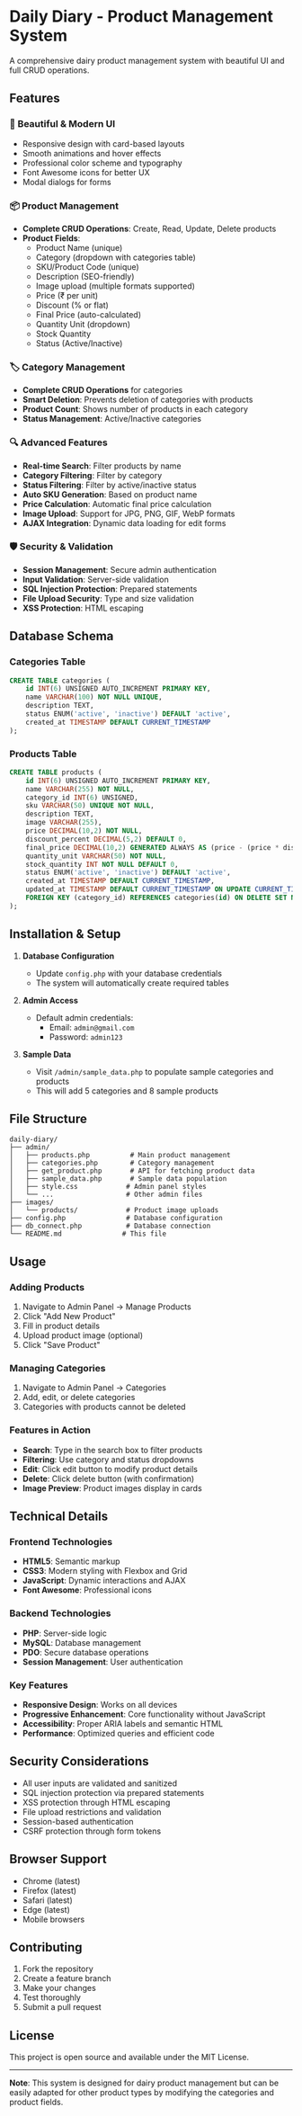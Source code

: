 # Daily Diary - Product Management System

A comprehensive dairy product management system with beautiful UI and full CRUD operations.

## Features

### 🎨 Beautiful & Modern UI
- Responsive design with card-based layouts
- Smooth animations and hover effects
- Professional color scheme and typography
- Font Awesome icons for better UX
- Modal dialogs for forms

### 📦 Product Management
- **Complete CRUD Operations**: Create, Read, Update, Delete products
- **Product Fields**:
  - Product Name (unique)
  - Category (dropdown with categories table)
  - SKU/Product Code (unique)
  - Description (SEO-friendly)
  - Image upload (multiple formats supported)
  - Price (₹ per unit)
  - Discount (% or flat)
  - Final Price (auto-calculated)
  - Quantity Unit (dropdown)
  - Stock Quantity
  - Status (Active/Inactive)

### 🏷️ Category Management
- **Complete CRUD Operations** for categories
- **Smart Deletion**: Prevents deletion of categories with products
- **Product Count**: Shows number of products in each category
- **Status Management**: Active/Inactive categories

### 🔍 Advanced Features
- **Real-time Search**: Filter products by name
- **Category Filtering**: Filter by category
- **Status Filtering**: Filter by active/inactive status
- **Auto SKU Generation**: Based on product name
- **Price Calculation**: Automatic final price calculation
- **Image Upload**: Support for JPG, PNG, GIF, WebP formats
- **AJAX Integration**: Dynamic data loading for edit forms

### 🛡️ Security & Validation
- **Session Management**: Secure admin authentication
- **Input Validation**: Server-side validation
- **SQL Injection Protection**: Prepared statements
- **File Upload Security**: Type and size validation
- **XSS Protection**: HTML escaping

## Database Schema

### Categories Table
```sql
CREATE TABLE categories (
    id INT(6) UNSIGNED AUTO_INCREMENT PRIMARY KEY,
    name VARCHAR(100) NOT NULL UNIQUE,
    description TEXT,
    status ENUM('active', 'inactive') DEFAULT 'active',
    created_at TIMESTAMP DEFAULT CURRENT_TIMESTAMP
);
```

### Products Table
```sql
CREATE TABLE products (
    id INT(6) UNSIGNED AUTO_INCREMENT PRIMARY KEY,
    name VARCHAR(255) NOT NULL,
    category_id INT(6) UNSIGNED,
    sku VARCHAR(50) UNIQUE NOT NULL,
    description TEXT,
    image VARCHAR(255),
    price DECIMAL(10,2) NOT NULL,
    discount_percent DECIMAL(5,2) DEFAULT 0,
    final_price DECIMAL(10,2) GENERATED ALWAYS AS (price - (price * discount_percent / 100)) STORED,
    quantity_unit VARCHAR(50) NOT NULL,
    stock_quantity INT NOT NULL DEFAULT 0,
    status ENUM('active', 'inactive') DEFAULT 'active',
    created_at TIMESTAMP DEFAULT CURRENT_TIMESTAMP,
    updated_at TIMESTAMP DEFAULT CURRENT_TIMESTAMP ON UPDATE CURRENT_TIMESTAMP,
    FOREIGN KEY (category_id) REFERENCES categories(id) ON DELETE SET NULL
);
```

## Installation & Setup

1. **Database Configuration**
   - Update `config.php` with your database credentials
   - The system will automatically create required tables

2. **Admin Access**
   - Default admin credentials:
     - Email: `admin@gmail.com`
     - Password: `admin123`

3. **Sample Data**
   - Visit `/admin/sample_data.php` to populate sample categories and products
   - This will add 5 categories and 8 sample products

## File Structure

```
daily-diary/
├── admin/
│   ├── products.php          # Main product management
│   ├── categories.php        # Category management
│   ├── get_product.php       # API for fetching product data
│   ├── sample_data.php       # Sample data population
│   ├── style.css            # Admin panel styles
│   └── ...                  # Other admin files
├── images/
│   └── products/            # Product image uploads
├── config.php               # Database configuration
├── db_connect.php           # Database connection
└── README.md               # This file
```

## Usage

### Adding Products
1. Navigate to Admin Panel → Manage Products
2. Click "Add New Product"
3. Fill in product details
4. Upload product image (optional)
5. Click "Save Product"

### Managing Categories
1. Navigate to Admin Panel → Categories
2. Add, edit, or delete categories
3. Categories with products cannot be deleted

### Features in Action
- **Search**: Type in the search box to filter products
- **Filtering**: Use category and status dropdowns
- **Edit**: Click edit button to modify product details
- **Delete**: Click delete button (with confirmation)
- **Image Preview**: Product images display in cards

## Technical Details

### Frontend Technologies
- **HTML5**: Semantic markup
- **CSS3**: Modern styling with Flexbox and Grid
- **JavaScript**: Dynamic interactions and AJAX
- **Font Awesome**: Professional icons

### Backend Technologies
- **PHP**: Server-side logic
- **MySQL**: Database management
- **PDO**: Secure database operations
- **Session Management**: User authentication

### Key Features
- **Responsive Design**: Works on all devices
- **Progressive Enhancement**: Core functionality without JavaScript
- **Accessibility**: Proper ARIA labels and semantic HTML
- **Performance**: Optimized queries and efficient code

## Security Considerations

- All user inputs are validated and sanitized
- SQL injection protection via prepared statements
- XSS protection through HTML escaping
- File upload restrictions and validation
- Session-based authentication
- CSRF protection through form tokens

## Browser Support

- Chrome (latest)
- Firefox (latest)
- Safari (latest)
- Edge (latest)
- Mobile browsers

## Contributing

1. Fork the repository
2. Create a feature branch
3. Make your changes
4. Test thoroughly
5. Submit a pull request

## License

This project is open source and available under the MIT License.

---

**Note**: This system is designed for dairy product management but can be easily adapted for other product types by modifying the categories and product fields.
